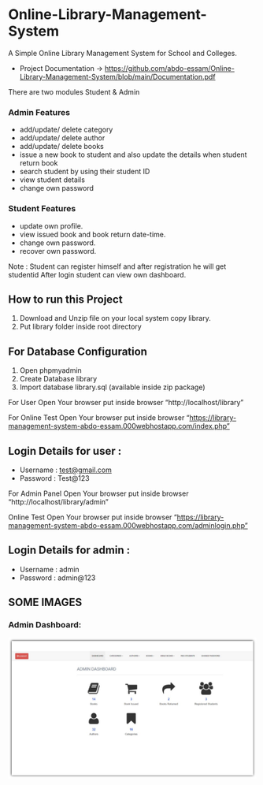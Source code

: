 # Online-Library-Management-System
A Simple Online Library Management System for School and Colleges.

- Project Documentation -> https://github.com/abdo-essam/Online-Library-Management-System/blob/main/Documentation.pdf


There are two modules Student & Admin

### Admin Features
- add/update/ delete category
- add/update/ delete author
- add/update/ delete books
- issue a new book to student and also update the details when student return book
- search student by using their student ID
- view student details
- change own password


### Student Features
- update own profile.
- view issued book and book return date-time.
- change own password.
- recover own password.

Note : Student can register himself and after registration he will get studentid After login student can view own dashboard.


## How to run this Project
1. Download and Unzip file on your local system copy library.
2. Put library folder inside root directory

## For Database Configuration
1. Open phpmyadmin
2. Create Database library
3. Import database library.sql (available inside zip package)

For User
Open Your browser put inside browser “http://localhost/library”

For Online Test
Open Your browser put inside browser “https://library-management-system-abdo-essam.000webhostapp.com/index.php”

## Login Details for user :

- Username : test@gmail.com
- Password : Test@123


For Admin Panel
Open Your browser put inside browser “http://localhost/library/admin”

Online Test
Open Your browser put inside browser “https://library-management-system-abdo-essam.000webhostapp.com/adminlogin.php”

## Login Details for admin :
- Username : admin
- Password : admin@123



## SOME IMAGES 


### Admin Dashboard:
![alt text](https://github.com/abdo-essam/Online-Library-Management-System/blob/main/Images/Admin%20Dashboard.png?raw=true)



